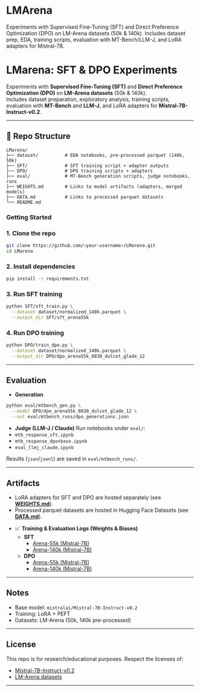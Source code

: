 # LMArena
Experiments with Supervised Fine-Tuning (SFT) and Direct Preference Optimization (DPO) on LM-Arena datasets (50k &amp; 140k). Includes dataset prep, EDA, training scripts, evaluation with MT-Bench/LLM-J, and LoRA adapters for Mistral-7B.

# LMarena: SFT & DPO Experiments

Experiments with **Supervised Fine-Tuning (SFT)** and **Direct Preference Optimization (DPO)** on **LM-Arena datasets** (50k & 140k).  
Includes dataset preparation, exploratory analysis, training scripts, evaluation with **MT-Bench** and **LLM-J**, and LoRA adapters for **Mistral-7B-Instruct-v0.2**.

---

## 📂 Repo Structure

```text
LMarena/
├── dataset/          # EDA notebooks, pre-processed parquet (140k, 50k)
├── SFT/              # SFT training script + adapter outputs
├── DPO/              # DPO training scripts + adapters
├── eval/             # MT-Bench generation scripts, judge notebooks, runs
├── WEIGHTS.md        # Links to model artifacts (adapters, merged models)
├── DATA.md           # Links to processed parquet datasets
└── README.md
``` 

### Getting Started

### 1. Clone the repo
```bash
git clone https://github.com/<your-username>/LMarena.git
cd LMarena
````
### 2. Install dependencies

```bash
pip install -r requirements.txt
```

### 3. Run SFT training

```bash
python SFT/sft_train.py \
  --dataset dataset/normalized_140k.parquet \
  --output_dir SFT/sft_arena55k
```

### 4. Run DPO training

```bash
python DPO/train_dpo.py \
  --dataset dataset/normalized_140k.parquet \
  --output_dir DPO/dpo_arena55k_0830_dulcet_glade_12
```

---

## Evaluation

* **Generation**

```bash
python eval/mtbench_gen.py \
  --model DPO/dpo_arena55k_0830_dulcet_glade_12 \
  --out eval/mtbench_runs/dpo_generations.json
```

* **Judge (LLM-J / Claude)**
  Run notebooks under `eval/`:
* `mtb_response_sft.ipynb`
* `mtb_response_dpo+base.ipynb`
* `eval_llmj_claude.ipynb`

Results (`json`/`jsonl`) are saved in `eval/mtbench_runs/`.

---

## Artifacts

* LoRA adapters for SFT and DPO are hosted separately (see **[WEIGHTS.md](WEIGHTS.md)**).
* Processed parquet datasets are hosted in Hugging Face Datasets (see **[DATA.md](DATA.md)**).
- 📈 **Training & Evaluation Logs (Weights & Biases)**  
  - **SFT**
    - [Arena-55k (Mistral-7B)](https://api.wandb.ai/links/sidarthsrinivasan-ucla/ps585w1s)
    - [Arena-140k (Mistral-7B)](https://api.wandb.ai/links/sidarthsrinivasan-ucla/ps585w1s)
  - **DPO**
    - [Arena-55k (Mistral-7B)](https://api.wandb.ai/links/sidarthsrinivasan-ucla/ps585w1s)
    - [Arena-140k (Mistral-7B)](https://api.wandb.ai/links/sidarthsrinivasan-ucla/ps585w1s)
      
---

## Notes

* Base model: `mistralai/Mistral-7B-Instruct-v0.2`
* Training: LoRA + PEFT
* Datasets: LM-Arena (50k, 140k pre-processed)

---

## License

This repo is for research/educational purposes. Respect the licenses of:

* [Mistral-7B-Instruct-v0.2](https://huggingface.co/mistralai/Mistral-7B-Instruct-v0.2)
* [LM-Arena datasets](https://huggingface.co/datasets/lmarena-ai)

---

```
